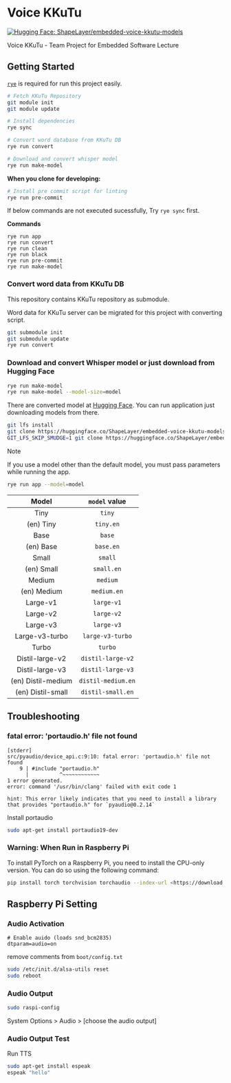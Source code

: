 # Voice KKuTu

[![Hugging Face: ShapeLayer/embedded-voice-kkutu-models](https://img.shields.io/badge/%F0%9F%A4%97-ShapeLayer%2fembedded--voice--kkutu--models-yellow)](https://huggingface.co/ShapeLayer/embedded-voice-kkutu-models)

Voice KKuTu - Team Project for Embedded Software Lecture

## Getting Started

[`rye`](https://rye.astral.sh) is required for run this project easily.

```sh
# Fetch KKuTu Repository
git module init
git module update

# Install dependencies
rye sync

# Convert word database from KKuTu DB
rye run convert

# Download and convert whisper model
rye run make-model
```

**When you clone for developing:**
```sh
# Install pre commit script for linting
rye run pre-commit
```

If below commands are not executed sucessfully, Try `rye sync` first.

**Commands**
```
rye run app
rye run convert
rye run clean
rye run black
rye run pre-commit
rye run make-model
```

### Convert word data from KKuTu DB
This repository contains KKuTu repository as submodule.  

Word data for KKuTu server can be migrated for this project with converting script.

```sh
git submodule init
git submodule update
rye run convert
```

### Download and convert Whisper model or just download from Hugging Face

```sh
rye run make-model
rye run make-model --model-size=model
```

There are converted model at [Hugging Face](https://huggingface.co/ShapeLayer/embedded-voice-kkutu-models). You can run application just downloading models from there.

```sh
git lfs install
git clone https://huggingface.co/ShapeLayer/embedded-voice-kkutu-models models
GIT_LFS_SKIP_SMUDGE=1 git clone https://huggingface.co/ShapeLayer/embedded-voice-kkutu-models
```

> [!NOTE]
> If you use a model other than the default model, you must pass parameters while running the app.

```sh
rye run app --model=model
```

| Model | `model` value |
| :-: | :-: |
| Tiny | `tiny` |
| (en) Tiny | `tiny.en` |
| Base | `base` |
| (en) Base | `base.en` |
| Small | `small` |
| (en) Small | `small.en` |
| Medium | `medium` |
| (en) Medium | `medium.en` |
| Large-v1 | `large-v1` |
| Large-v2 | `large-v2` |
| Large-v3 | `large-v3` |
| Large-v3-turbo | `large-v3-turbo` |
| Turbo | `turbo` |
| Distil-large-v2 | `distil-large-v2` |
| Distil-large-v3 | `distil-large-v3` |
| (en) Distil-medium | `distil-medium.en` |
| (en) Distil-small | `distil-small.en` |

## Troubleshooting

### fatal error: 'portaudio.h' file not found

```
[stderr]
src/pyaudio/device_api.c:9:10: fatal error: 'portaudio.h' file not found
    9 | #include "portaudio.h"
      |          ^~~~~~~~~~~~~
1 error generated.
error: command '/usr/bin/clang' failed with exit code 1

hint: This error likely indicates that you need to install a library that provides "portaudio.h" for `pyaudio@0.2.14`
```

Install portaudio
```sh
sudo apt-get install portaudio19-dev  
```


### Warning: When Run in Raspberry Pi
To install PyTorch on a Raspberry Pi, you need to install the CPU-only version. You can do so using the following command:
```sh
pip install torch torchvision torchaudio --index-url <https://download.pytorch.org/whl/cpu>

```


## Raspberry Pi Setting

### Audio Activation
```
# Enable auido (loads snd_bcm2835)
dtparam=audio=on
```
remove comments from `boot/config.txt`

```sh
sudo /etc/init.d/alsa-utils reset
sudo reboot
```


### Audio Output
```sh
sudo raspi-config
```
System Options > Audio > [choose the audio output]

### Audio Output Test
Run TTS
```sh
sudo apt-get install espeak
espeak "hello"
```